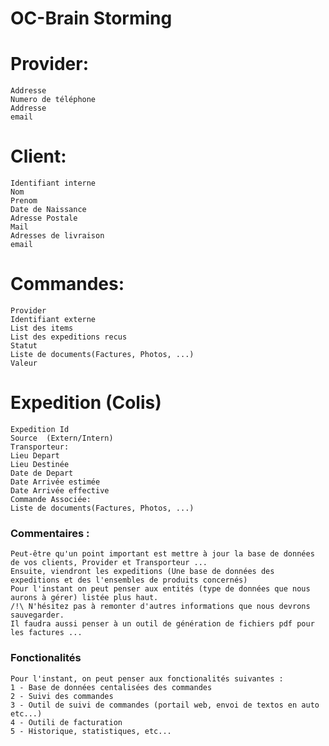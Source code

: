 # OC-Brain Storming


Provider:
=========
    Addresse 
    Numero de téléphone
    Addresse
    email


Client:
=======
    Identifiant interne
    Nom 
    Prenom 
    Date de Naissance 
    Adresse Postale 
    Mail 
    Adresses de livraison 
    email 

Commandes: 
==========
    Provider 
    Identifiant externe 
    List des items 
    List des expeditions recus 
    Statut
    Liste de documents(Factures, Photos, ...) 
    Valeur 




Expedition (Colis)
============
    Expedition Id
    Source  (Extern/Intern)
    Transporteur:
    Lieu Depart  
    Lieu Destinée
    Date de Depart 
    Date Arrivée estimée
    Date Arrivée effective
    Commande Associée:
    Liste de documents(Factures, Photos, ...)  


### Commentaires :
    Peut-être qu'un point important est mettre à jour la base de données de vos clients, Provider et Transporteur ...
    Ensuite, viendront les expeditions (Une base de données des expeditions et des l'ensembles de produits concernés)
    Pour l'instant on peut penser aux entités (type de données que nous aurons à gérer) listée plus haut. 
    /!\ N'hésitez pas à remonter d'autres informations que nous devrons sauvegarder.
    Il faudra aussi penser à un outil de génération de fichiers pdf pour les factures ...



### Fonctionalités 
    Pour l'instant, on peut penser aux fonctionalités suivantes :
    1 - Base de données centalisées des commandes 
    2 - Suivi des commandes 
    3 - Outil de suivi de commandes (portail web, envoi de textos en auto etc...)
    4 - Outili de facturation 
    5 - Historique, statistiques, etc...




